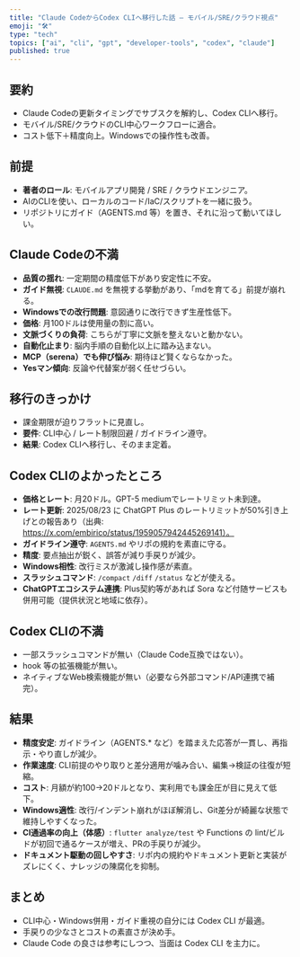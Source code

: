 ```yaml
---
title: "Claude CodeからCodex CLIへ移行した話 — モバイル/SRE/クラウド視点"
emoji: "🛠️"
type: "tech"
topics: ["ai", "cli", "gpt", "developer-tools", "codex", "claude"]
published: true
---
```


## 要約

- Claude Codeの更新タイミングでサブスクを解約し、Codex CLIへ移行。
- モバイル/SRE/クラウドのCLI中心ワークフローに適合。
- コスト低下＋精度向上。Windowsでの操作性も改善。

## 前提

- **著者のロール**: モバイルアプリ開発 / SRE / クラウドエンジニア。
- AIのCLIを使い、ローカルのコード/IaC/スクリプトを一緒に扱う。
- リポジトリにガイド（AGENTS.md 等）を置き、それに沿って動いてほしい。

## Claude Codeの不満

- **品質の揺れ**: 一定期間の精度低下があり安定性に不安。
- **ガイド無視**: `CLAUDE.md` を無視する挙動があり、「mdを育てる」前提が崩れる。
- **Windowsでの改行問題**: 意図通りに改行できず生産性低下。
- **価格**: 月100ドルは使用量の割に高い。
- **文脈づくりの負荷**: こちらが丁寧に文脈を整えないと動かない。
- **自動化止まり**: 脳内手順の自動化以上に踏み込まない。
- **MCP（serena）でも伸び悩み**: 期待ほど賢くならなかった。
- **Yesマン傾向**: 反論や代替案が弱く任せづらい。

## 移行のきっかけ

- 課金期限が迫りフラットに見直し。
- **要件**: CLI中心 / レート制限回避 / ガイドライン遵守。
- **結果**: Codex CLIへ移行し、そのまま定着。

## Codex CLIのよかったところ

- **価格とレート**: 月20ドル。GPT-5 mediumでレートリミット未到達。
- **レート更新**: 2025/08/23 に ChatGPT Plus のレートリミットが50%引き上げとの報告あり（出典: https://x.com/embirico/status/1959057942445269141）。
- **ガイドライン遵守**: `AGENTS.md` やリポの規約を素直に守る。
- **精度**: 要点抽出が鋭く、誤答が減り手戻りが減少。
- **Windows相性**: 改行ミスが激減し操作感が素直。
- **スラッシュコマンド**: `/compact` `/diff` `/status` などが使える。
- **ChatGPTエコシステム連携**: Plus契約等があれば Sora など付随サービスも併用可能（提供状況と地域に依存）。

## Codex CLIの不満

- 一部スラッシュコマンドが無い（Claude Code互換ではない）。
- hook 等の拡張機能が無い。
- ネイティブなWeb検索機能が無い（必要なら外部コマンド/API連携で補完）。

## 結果
- **精度安定**: ガイドライン（AGENTS.* など）を踏まえた応答が一貫し、再指示・やり直しが減少。
- **作業速度**: CLI前提のやり取りと差分適用が噛み合い、編集→検証の往復が短縮。
- **コスト**: 月額が約100→20ドルとなり、実利用でも課金圧が目に見えて低下。
- **Windows適性**: 改行/インデント崩れがほぼ解消し、Git差分が綺麗な状態で維持しやすくなった。
- **CI通過率の向上（体感）**: `flutter analyze/test` や Functions の lint/ビルドが初回で通るケースが増え、PRの手戻りが減少。
- **ドキュメント駆動の回しやすさ**: リポ内の規約やドキュメント更新と実装がズレにくく、ナレッジの陳腐化を抑制。

## まとめ

- CLI中心・Windows併用・ガイド重視の自分には Codex CLI が最適。
- 手戻りの少なさとコストの素直さが決め手。
- Claude Code の良さは参考にしつつ、当面は Codex CLI を主力に。
